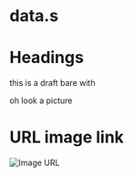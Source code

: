 # data.s

# Headings 
this is a draft bare with


oh look a picture 

# URL image link

![Image URL](https://th.bing.com/th/id/OIP.MatFR9ypZKngxBj5UEa2BwHaE8?w=239&h=180&c=7&r=0&o=5&dpr=2.5&pid=1.7)
